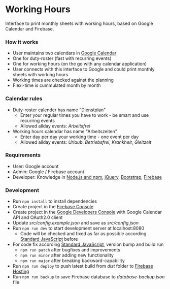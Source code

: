 # Working Hours
Interface to print monthly sheets with working hours, based on Google Calendar and Firebase.

### How it works

- User maintains two calendars in [Google Calendar](https://calendar.google.com/)
 - One for duty-roster (fast with recurring events)
 - One for working hours (on the go with any calendar application)
- User connects with this interface to Google and could print monthly sheets with working hours
- Working times are checked against the planning
- Flexi-time is cummulated month by month

### Calendar rules

- Duty-roster calender has name "Dienstplan"
  - Enter your regular times you have to work - be smart and use recurring events
  - Allowed allday events: *Arbeitsfrei*
- Working hours calendar has name "Arbeitszeiten"
  - Enter day per day your working time - one event per day
  - Allowed allday events: *Urlaub*, *Betriebsfrei*, *Krankheit*, *Gleitzeit*

### Requirements

- User: Google account
- Admin: Google / Firebase account
- Developer: Knowledge in [Node.js and npm](https://docs.npmjs.com/getting-started/what-is-npm), [jQuery](https://jquery.com/), [Bootstrap](http://getbootstrap.com/), [Firebase](https://firebase.google.com/)

### Development

- Run `npm install` to install dependencies
- Create project in the [Firebase Console](https://console.firebase.google.com/)
- Create project in the [Google Developers Console](https://console.developers.google.com/) with Google Calendar API and OAuth2.0 client
- Update *src/config.example.json* and save as *src/config.json*
- Run `npm run dev` to start development server at localhost:8080
  - Code will be checked and fixed as far as possible according [Standard JavaScript](http://standardjs.com/) before
- For code fix according [Standard JavaScript](http://standardjs.com/), version bump and build run
  - `npm run patch` after bugfixes and improvements
  - `npm run minor` after adding new functionality
  - `npm run major` after breaking backward-capability
- Run `npm run deploy` to push latest build from *dist* folder to [Firebase Hosting](https://firebase.google.com/docs/hosting/)
- Run `npm run backup` to save Firebase database to *database-backup.json* file
